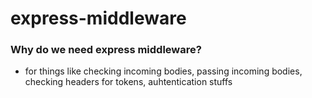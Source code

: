 # express-middleware

### Why do we need express middleware?
- for things like checking incoming bodies, passing incoming bodies, checking headers for tokens, auhtentication stuffs